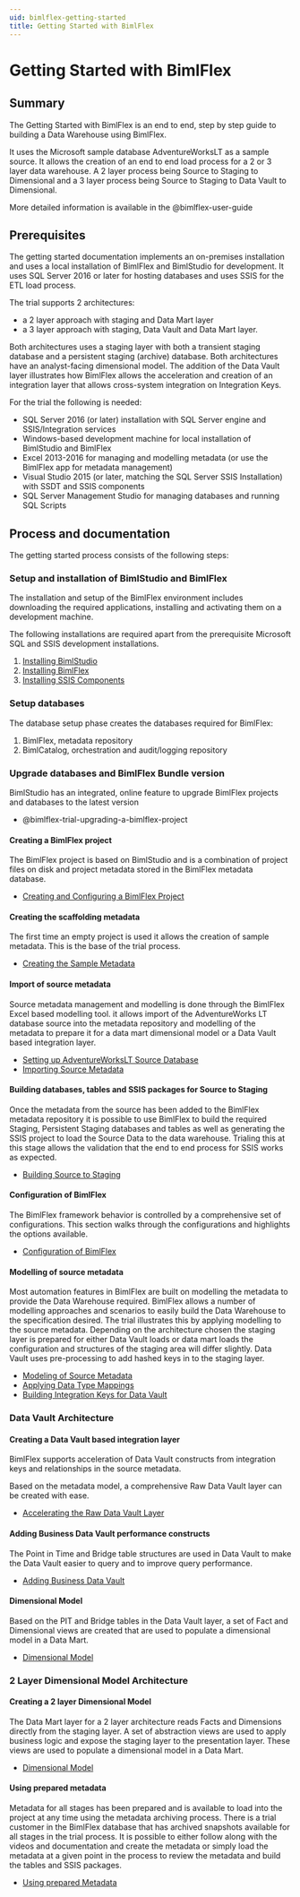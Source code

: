 ```yaml
---
uid: bimlflex-getting-started
title: Getting Started with BimlFlex
---
```

# Getting Started with BimlFlex

## Summary

The Getting Started with BimlFlex is an end to end, step by step guide to building a Data Warehouse using BimlFlex.

It uses the Microsoft sample database AdventureWorksLT as a sample source. It allows the creation of an end to end load process for a 2 or 3 layer data warehouse. A 2 layer process being Source to Staging to Dimensional and a 3 layer process being Source to Staging to Data Vault to Dimensional.

More detailed information is available in the @bimlflex-user-guide

## Prerequisites

The getting started documentation implements an on-premises installation and uses a local installation of BimlFlex and BimlStudio for development. It uses SQL Server 2016 or later for hosting databases and uses SSIS for the ETL load process.

The trial supports 2 architectures:

* a 2 layer approach with staging and Data Mart layer
* a 3 layer approach with staging, Data Vault and Data Mart layer.

Both architectures uses a staging layer with both a transient staging database and a persistent staging (archive) database. Both architectures have an analyst-facing dimensional model. The addition of the Data Vault layer illustrates how BimlFlex allows the acceleration and creation of an integration layer that allows cross-system integration on Integration Keys.

For the trial the following is needed:

* SQL Server 2016 (or later) installation with SQL Server engine and SSIS/Integration services
* Windows-based development machine for local installation of BimlStudio and BimlFlex
* Excel 2013-2016 for managing and modelling metadata (or use the BimlFlex app for metadata management)
* Visual Studio 2015 (or later, matching the SQL Server SSIS Installation) with SSDT and SSIS components
* SQL Server Management Studio for managing databases and running SQL Scripts

## Process and documentation

The getting started process consists of the following steps:

### Setup and installation of BimlStudio and BimlFlex

The installation and setup of the BimlFlex environment includes downloading the required applications, installing and activating them on a development machine.

The following installations are required apart from the prerequisite Microsoft SQL and SSIS development installations.

1. [Installing BimlStudio](installing-bimlstudio.md)
1. [Installing BimlFlex](installing-bimlflex.md)
1. [Installing SSIS Components](installing-custom-SSIS-components.md)

### Setup databases

The database setup phase creates the databases required for BimlFlex:

1. BimlFlex, metadata repository
1. BimlCatalog, orchestration and audit/logging repository

### Upgrade databases and BimlFlex Bundle version

BimlStudio has an integrated, online feature to upgrade BimlFlex projects and databases to the latest version

* @bimlflex-trial-upgrading-a-bimlflex-project

#### Creating a BimlFlex project

The BimlFlex project is based on BimlStudio and is a combination of project files on disk and project metadata stored in the BimlFlex metadata database.

* [Creating and Configuring a BimlFlex Project](creating-and-configuring-a-bimlflex-project.md)

#### Creating the scaffolding metadata

The first time an empty project is used it allows the creation of sample metadata. This is the base of the trial process.

* [Creating the Sample Metadata](creating-the-scaffolding-metadata.md)

#### Import of source metadata

Source metadata management and modelling is done through the BimlFlex Excel based modelling tool. it allows import of the AdventureWorks LT database source into the metadata repository and modelling of the metadata to prepare it for a data mart dimensional model or a Data Vault based integration layer.

* [Setting up AdventureWorksLT Source Database](setting-up-adventureworkslt2012-source-database.md)
* [Importing Source Metadata](importing-source-metadata.md)

#### Building databases, tables and SSIS packages for Source to Staging

Once the metadata from the source has been added to the BimlFlex metadata repository it is possible to use BimlFlex to build the required Staging, Persistent Staging databases and tables as well as generating the SSIS project to load the Source Data to the data warehouse. Trialing this at this stage allows the validation that the end to end process for SSIS works as expected.

* [Building Source to Staging](building-databases-tables-and-SSIS-packages-for-source-to-staging.md)

#### Configuration of BimlFlex

The BimlFlex framework behavior is controlled by a comprehensive set of configurations. This section walks through the configurations and highlights the options available.

* [Configuration of BimlFlex](configurations-and-settings-in-bimlflex.md)

#### Modelling of source metadata

Most automation features in BimlFlex are built on modelling the metadata to provide the Data Warehouse required. BimlFlex allows a number of modelling approaches and scenarios to easily build the Data Warehouse to the specification desired. The trial illustrates this by applying modelling to the source metadata. Depending on the architecture chosen the staging layer is prepared for either Data Vault loads or data mart loads the configuration and structures of the staging area will differ slightly. Data Vault uses pre-processing to add hashed keys in to the staging layer.

* [Modeling of Source Metadata](modeling-of-source-metadata.md)
* [Applying Data Type Mappings](applying-data-type-mappings.md)
* [Building Integration Keys for Data Vault](building-integration-keys-for-data-vault.md)

### Data Vault Architecture

#### Creating a Data Vault based integration layer

BimlFlex supports acceleration of Data Vault constructs from integration keys and relationships in the source metadata.

Based on the metadata model, a comprehensive Raw Data Vault layer can be created with ease.

* [Accelerating the Raw Data Vault Layer](accelerating-the-raw-data-vault-layer.md)

#### Adding Business Data Vault performance constructs

The Point in Time and Bridge table structures are used in Data Vault to make the Data Vault easier to query and to improve query performance.

* [Adding Business Data Vault](adding-business-data-vault-performance-constructs.md)

#### Dimensional Model

Based on the PIT and Bridge tables in the Data Vault layer, a set of Fact and Dimensional views are created that are used to populate a dimensional model in a Data Mart.

* [Dimensional Model](dimensional-model.md)

### 2 Layer Dimensional Model Architecture

#### Creating a 2 layer Dimensional Model

The Data Mart layer for a 2 layer architecture reads Facts and Dimensions directly from the staging layer. A set of abstraction views are used to apply business logic and expose the staging layer to the presentation layer. These views are used to populate a dimensional model in a Data Mart.

* [Dimensional Model](dimensional-model.md)

#### Using prepared metadata

Metadata for all stages has been prepared and is available to load into the project at any time using the metadata archiving process. There is a trial customer in the BimlFlex database that has archived snapshots available for all stages in the trial process. It is possible to either follow along with the videos and documentation and create the metadata or simply load the metadata at a given point in the process to review the metadata and build the tables and SSIS packages.

* [Using prepared Metadata](using-prepared-trial-metadata.md)
